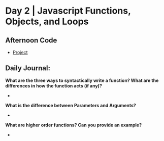 # Day 2 | Javascript Functions, Objects, and Loops

## Afternoon Code
+ [Project](link)

## Daily Journal:

**What are the three ways to syntactically write a function? What are the differences in how the function acts (if any)?**

+ 

**What is the difference between Parameters and Arguments?**

+ 

**What are higher order functions? Can you provide an example?**

+ 